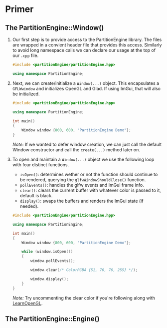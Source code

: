 # Primer

## The PartitionEngine::Window()

1.  Our first step is to provide access to the PartitionEngine library. The files are wrapped in a convient header file that provides this access. Similarly to avoid long namespace calls we can declare our usage at the top of our `.cpp` file.

    ```C++
    #include <partitionEngine/partitionEngine.hpp>

    using namespace PartitionEngine;
    ```

2. Next, we can create/initialize a `Window(...)` object. This encapsulates a `GFLWwindow` and initializes OpenGL and Glad. If using ImGui, that will also be initialized.

    ```C++
    #include <partitionEngine/partitionEngine.hpp>

    using namespace PartitionEngine;

    int main()
    {
        Window window {800, 600, "PartitionEngine Demo"};
    }
    ```

    *Note:* If we wanted to defer window creation, we can just call the default Window constructor and call the `create(...)` method later on.

3. To open and maintain a `Window(...)` object we use the following loop with four distinct functions.

    - `isOpen()`: determines wether or not the function should continue to be rendered, querying the `glfwWindowShouldClose()` function.
    - `pollEvents()`: handles the glfw events and ImGui frame info.
    - `clear()`: clears the current buffer with whatever color is passed to it, default is black.
    - `display()`: swaps the buffers and renders the ImGui state (if needed).

    ```C++
    #include <partitionEngine/partitionEngine.hpp>

    using namespace PartitionEngine;
    
    int main()
    {
        Window window {800, 600, "PartitionEngine Demo"};

        while (window.isOpen())
        {
            window.pollEvents();

            window.clear(/* ColorRGBA {51, 76, 76, 255} */);

            window.display();
        }
    }
    ```

    *Note:* Try uncommenting the clear color if you're following along with [LearnOpenGL](https://learnopengl.com/).

## The PartitionEngine::Engine()



